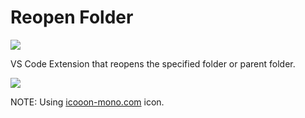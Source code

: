# Reopen Folder

[![](https://img.shields.io/badge/marketplace-open--parent-blue)](https://marketplace.visualstudio.com/items?itemName=winebarrel.reopen-folder)

VS Code Extension that reopens the specified folder or parent folder.

![](https://user-images.githubusercontent.com/117768/226094076-4a176fd4-a84d-49d3-a224-cea947a42992.gif)

NOTE: Using [icooon-mono.com](https://icooon-mono.com/15429-folder-icon-14/) icon.
